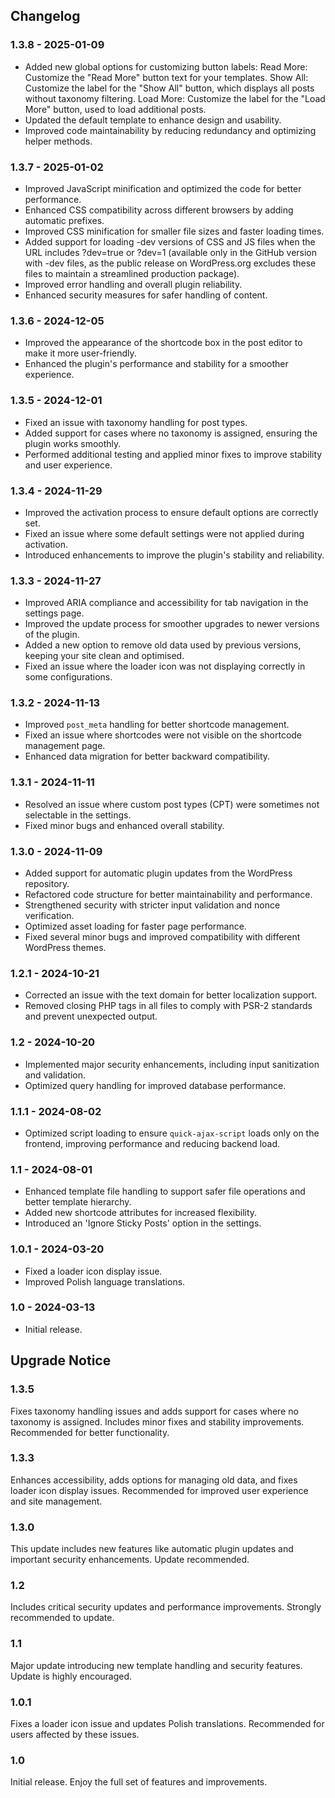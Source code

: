## Changelog

### 1.3.8 - 2025-01-09
- Added new global options for customizing button labels:
  Read More: Customize the "Read More" button text for your templates.
  Show All: Customize the label for the "Show All" button, which displays all posts without taxonomy filtering.
  Load More: Customize the label for the "Load More" button, used to load additional posts.
- Updated the default template to enhance design and usability.
- Improved code maintainability by reducing redundancy and optimizing helper methods.

### 1.3.7 - 2025-01-02
- Improved JavaScript minification and optimized the code for better performance.
- Enhanced CSS compatibility across different browsers by adding automatic prefixes.
- Improved CSS minification for smaller file sizes and faster loading times.
- Added support for loading -dev versions of CSS and JS files when the URL includes ?dev=true or ?dev=1 (available only in the GitHub version with -dev files, as the public release on WordPress.org excludes these files to maintain a streamlined production package).
- Improved error handling and overall plugin reliability.
- Enhanced security measures for safer handling of content.

### 1.3.6 - 2024-12-05
- Improved the appearance of the shortcode box in the post editor to make it more user-friendly.
- Enhanced the plugin's performance and stability for a smoother experience.

### 1.3.5 - 2024-12-01
- Fixed an issue with taxonomy handling for post types.
- Added support for cases where no taxonomy is assigned, ensuring the plugin works smoothly.
- Performed additional testing and applied minor fixes to improve stability and user experience.

### 1.3.4 - 2024-11-29
- Improved the activation process to ensure default options are correctly set.
- Fixed an issue where some default settings were not applied during activation.
- Introduced enhancements to improve the plugin's stability and reliability.

### 1.3.3 - 2024-11-27
- Improved ARIA compliance and accessibility for tab navigation in the settings page.
- Improved the update process for smoother upgrades to newer versions of the plugin.
- Added a new option to remove old data used by previous versions, keeping your site clean and optimised.
- Fixed an issue where the loader icon was not displaying correctly in some configurations.

### 1.3.2 - 2024-11-13
- Improved `post_meta` handling for better shortcode management.
- Fixed an issue where shortcodes were not visible on the shortcode management page.
- Enhanced data migration for better backward compatibility.

### 1.3.1 - 2024-11-11
- Resolved an issue where custom post types (CPT) were sometimes not selectable in the settings.
- Fixed minor bugs and enhanced overall stability.

### 1.3.0 - 2024-11-09
- Added support for automatic plugin updates from the WordPress repository.
- Refactored code structure for better maintainability and performance.
- Strengthened security with stricter input validation and nonce verification.
- Optimized asset loading for faster page performance.
- Fixed several minor bugs and improved compatibility with different WordPress themes.

### 1.2.1 - 2024-10-21
- Corrected an issue with the text domain for better localization support.
- Removed closing PHP tags in all files to comply with PSR-2 standards and prevent unexpected output.

### 1.2 - 2024-10-20
- Implemented major security enhancements, including input sanitization and validation.
- Optimized query handling for improved database performance.

### 1.1.1 - 2024-08-02
- Optimized script loading to ensure `quick-ajax-script` loads only on the frontend, improving performance and reducing backend load.

### 1.1 - 2024-08-01
- Enhanced template file handling to support safer file operations and better template hierarchy.
- Added new shortcode attributes for increased flexibility.
- Introduced an 'Ignore Sticky Posts' option in the settings.

### 1.0.1 - 2024-03-20
- Fixed a loader icon display issue.
- Improved Polish language translations.

### 1.0 - 2024-03-13
- Initial release.

## Upgrade Notice

### 1.3.5
Fixes taxonomy handling issues and adds support for cases where no taxonomy is assigned. Includes minor fixes and stability improvements. Recommended for better functionality.

### 1.3.3
Enhances accessibility, adds options for managing old data, and fixes loader icon display issues. Recommended for improved user experience and site management.

### 1.3.0
This update includes new features like automatic plugin updates and important security enhancements. Update recommended.

### 1.2
Includes critical security updates and performance improvements. Strongly recommended to update.

### 1.1
Major update introducing new template handling and security features. Update is highly encouraged.

### 1.0.1
Fixes a loader icon issue and updates Polish translations. Recommended for users affected by these issues.

### 1.0
Initial release. Enjoy the full set of features and improvements.